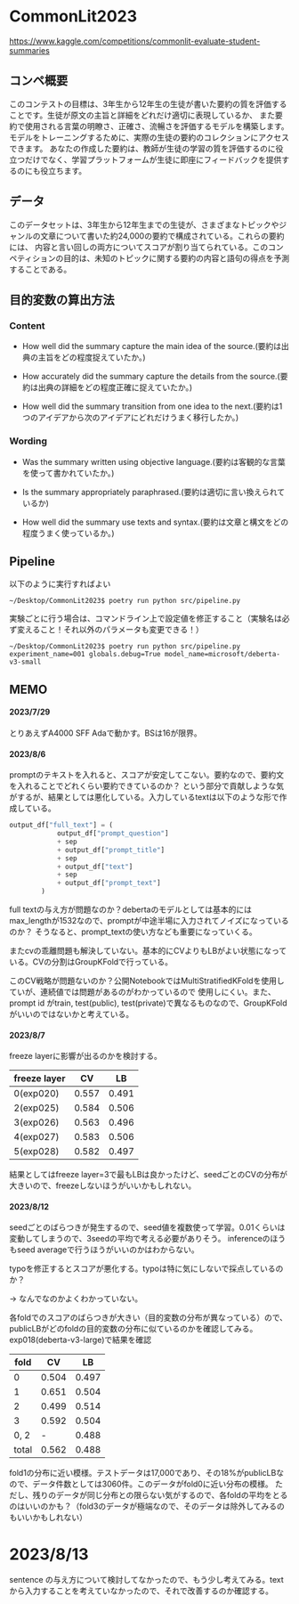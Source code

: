 # CommonLit2023
https://www.kaggle.com/competitions/commonlit-evaluate-student-summaries

## コンペ概要
このコンテストの目標は、3年生から12年生の生徒が書いた要約の質を評価することです。生徒が原文の主旨と詳細をどれだけ適切に表現しているか、
また要約で使用される言葉の明瞭さ、正確さ、流暢さを評価するモデルを構築します。
モデルをトレーニングするために、実際の生徒の要約のコレクションにアクセスできます。
あなたの作成した要約は、教師が生徒の学習の質を評価するのに役立つだけでなく、学習プラットフォームが生徒に即座にフィードバックを提供するのにも役立ちます。

## データ
このデータセットは、3年生から12年生までの生徒が、さまざまなトピックやジャンルの文章について書いた約24,000の要約で構成されている。これらの要約には、
内容と言い回しの両方についてスコアが割り当てられている。このコンペティションの目的は、未知のトピックに関する要約の内容と語句の得点を予測することである。

## 目的変数の算出方法
### Content
- How well did the summary capture the main idea of the source.(要約は出典の主旨をどの程度捉えていたか。)

- How accurately did the summary capture the details from the source.(要約は出典の詳細をどの程度正確に捉えていたか。)

- How well did the summary transition from one idea to the next.(要約は1つのアイデアから次のアイデアにどれだけうまく移行したか。)

### Wording
- Was the summary written using objective language.(要約は客観的な言葉を使って書かれていたか。)

- Is the summary appropriately paraphrased.(要約は適切に言い換えられているか)

- How well did the summary use texts and syntax.(要約は文章と構文をどの程度うまく使っているか。)


## Pipeline
以下のように実行すればよい
```commandline
~/Desktop/CommonLit2023$ poetry run python src/pipeline.py
```

実験ごとに行う場合は、コマンドライン上で設定値を修正すること（実験名は必ず変えること！それ以外のパラメータも変更できる！）
```commandline
~/Desktop/CommonLit2023$ poetry run python src/pipeline.py experiment_name=001 globals.debug=True model_name=microsoft/deberta-v3-small
```

## MEMO
#### 2023/7/29
とりあえずA4000 SFF Adaで動かす。BSは16が限界。

#### 2023/8/6
promptのテキストを入れると、スコアが安定してこない。要約なので、要約文を入れることでどれくらい要約できているのか？
という部分で貢献しような気がするが、結果としては悪化している。入力しているtextは以下のような形で作成している。
```python
output_df["full_text"] = (
            output_df["prompt_question"]
            + sep
            + output_df["prompt_title"]
            + sep
            + output_df["text"]
            + sep
            + output_df["prompt_text"]
        )
```
full textの与え方が問題なのか？debertaのモデルとしては基本的にはmax_lengthが1532なので、promptが中途半場に入力されてノイズになっているのか？
そうなると、prompt_textの使い方なども重要になっていくる。

またcvの乖離問題も解決していない。基本的にCVよりもLBがよい状態になっている。CVの分割はGroupKFoldで行っている。

このCV戦略が問題ないのか？公開NotebookではMultiStratifiedKFoldを使用していが、連続値では問題があるのがわかっているので
使用しにくい。また、prompt id がtrain, test(public), test(private)で異なるものなので、GroupKFoldがいいのではないかと考えている。

#### 2023/8/7
freeze layerに影響が出るのかを検討する。

| freeze layer | CV    | LB    |
|--------------|-------|-------|
| 0(exp020)    | 0.557 | 0.491 |
| 2(exp025)    | 0.584 | 0.506 |
| 3(exp026)    | 0.563 | 0.496 |
| 4(exp027)    | 0.583 | 0.506 |
| 5(exp028)    | 0.582 | 0.497 |

結果としてはfreeze layer=3で最もLBは良かったけど、seedごとのCVの分布が大きいので、freezeしないほうがいいかもしれない。

#### 2023/8/12
seedごとのばらつきが発生するので、seed値を複数使って学習。0.01くらいは変動してしまうので、3seedの平均で考える必要がありそう。
inferenceのほうもseed averageで行うほうがいいのかはわからない。

typoを修正するとスコアが悪化する。typoは特に気にしないで採点しているのか？

-> なんでなのかよくわかっていない。

各foldでのスコアのばらつきが大きい（目的変数の分布が異なっている）ので、publicLBがどのfoldの目的変数の分布に似ているのかを確認してみる。
exp018(deberta-v3-large)で結果を確認

| fold | CV    | LB    |
|--------------|-------|-------|
| 0    | 0.504 | 0.497 |
| 1    | 0.651 | 0.504 |
| 2    | 0.499 | 0.514 |
| 3    | 0.592 | 0.504 |
| 0, 2    | - | 0.488 |
| total    | 0.562 | 0.488 |

fold1の分布に近い模様。テストデータは17,000であり、その18%がpublicLBなので、データ件数としては3060件。このデータがfold0に近い分布の模様。
ただし、残りのデータが同じ分布との限らない気がするので、各foldの平均をとるのはいいのかも？（fold3のデータが極端なので、そのデータは除外してみるのもいいかもしれない）

# 2023/8/13
sentence の与え方について検討してなかったので、もう少し考えてみる。textから入力することを考えていなかったので、それで改善するのか確認する。


